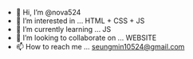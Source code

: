 - 👋 Hi, I’m @nova524
- 👀 I’m interested in ... HTML + CSS + JS
- 🌱 I’m currently learning ... JS
- 💞️ I’m looking to collaborate on ... WEBSITE
- 📫 How to reach me ... seungmin10524@gmail.com

<!---
nova524/nova524 is a ✨ special ✨ repository because its `README.md` (this file) appears on your GitHub profile.
You can click the Preview link to take a look at your changes.
--->
